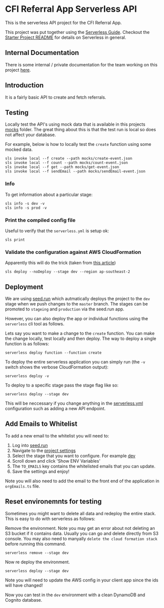 # CFI Referral App Serverless API

This is the serverless API project for the CFI Referral App.

This project was put together using the [Serverless Guide](https://serverless-stack.com/chapters/what-is-serverless.html). Checkout the [Starter Project README](./starter/README.md) for details on Serverless in general.

## Internal Documentation

There is some internal / private documentation for the team working on this project [here](https://docs.google.com/document/d/17r14qeT_BnlF2dghZP9-Vj7s8D4Z9NPGjSRWnz6aAbQ/edit#).

## Introduction

It is a fairly basic API to create and fetch referrals.

## Testing

Locally test the API's using mock data that is available in this projects [mocks](./mocks) folder. The great thing about this is that the test run is local so does not affect your database.

For example, below is how to locally test the `create` function using some mocked data.

```
sls invoke local --f create --path mocks/create-event.json
sls invoke local --f count --path mocks/count-event.json
sls invoke local --f get --path mocks/get-event.json
sls invoke local --f sendEmail --path mocks/sendEmail-event.json
```

### Info

To get information about a particular stage:

```
sls info -s dev -v
sls info -s prod -v
```

### Print the compiled config file

Useful to verify that the `serverless.yml` is setup ok:

```
sls print
```

### Validate the configuration against AWS CloudFormation

Apparently this will do the trick (taken from [this article](https://www.nellysattari.com/validate-serverless-yml-firl-for-lambda-aws-before-deployment/))

```
sls deploy --noDeploy --stage dev --region ap-southeast-2
```

## Deployment

We are using [seed.run](https://seed.run) which autmatically deploys the project to the `dev` stage when we push changes to the `master` branch. The stages can be promoted to `stageing` and `production` via the seed.run app.

However, you can also deploy the app or individual functions using the `serverless` cli tool as follows.

Lets say you want to make a change to the `create` function. You can make the change locally, test locally and then deploy. The way to deploy a single function is as follows:

```
serverless deploy function --function create
```

To deploy the entire serverless application you can simply run (the `-v` switch shows the verbose CloudFormation output):

```
serverless deploy -v
```

To deploy to a specific stage pass the stage flag like so:

```
serverless deploy --stage dev
```

This will be neccessary if you change anything in the [serverless.yml](./serverless.yml) configuration such as adding a new API endpoint.

## Add Emails to Whitelist

To add a new email to the whitelist you will need to:

1. Log into [seed.run](https://seed.run)
1. Navigate to the [project settings](https://console.seed.run/devzep/cfi-referral-api/settings)
1. Select the stage that you want to configure. For example [dev](https://console.seed.run/devzep/cfi-referral-api/settings/stages/dev)
1. Scroll down and click 'Show ENV Variables'
1. The `TO_EMAILS` key contains the whitelisted emails that you can update.
1. Save the settings and enjoy!

Note you will also need to add the email to the front end of the application in `orgEmails.ts` file.

## Reset environemnts for testing

Sometimes you might want to delete all data and redeploy the entire stack. This is easy to do with serverless as follows:

Remove the environment. Note you may get an error about not deleting an S3 bucket if it contains data. Usually you can go and delete directly from S3 console. You may also need to manyally `delete the cloud formation stack` before running this command.

```
serverless remove --stage dev
```

Now re deploy the environment.

```
serverless deploy --stage dev
```

Note you will need to update the AWS config in your client app since the ids will have changed!

Now you can test in the `dev` environment with a clean DynamoDB and Cognito database.